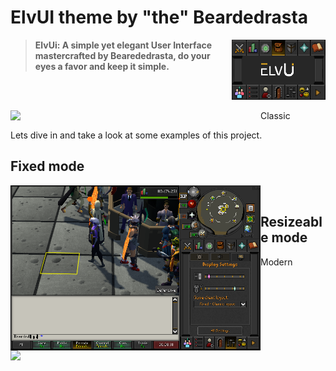 # ElvUI theme by "the" Beardedrasta

<img src="icon.png" width="150" float="right" align="right">

> **ElvUi: A simple yet elegant User Interface mastercrafted by Bearededrasta, do your eyes a favor and keep it simple.**

<br>
<br>


Classic
<img src="Screenshots/ResizeableClassic.png" width="400" float="left" align="left">

Lets dive in and take a look at some examples of this project.

## Fixed mode
<img src="Screenshots/FixedMode.png" width="400" align="left">

<br>

## Resizeable mode

Modern
<img src="Screenshots/ResizeableModern.png" width="400" float="left" align="left">


